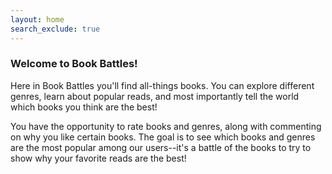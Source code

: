 ```yaml
---
layout: home
search_exclude: true
---
```


### Welcome to Book Battles!

Here in Book Battles you'll find all-things books. You can explore different genres, learn about popular reads, and most importantly tell the world which books you think are the best!

You have the opportunity to rate books and genres, along with commenting on why you like certain books. The goal is to see which books and genres are the most popular among our users--it's a battle of the books to try to show why your favorite reads are the best!

<html>
<head>
    <style>
        /* Style the link as a fancy button */
        .fancy-button-link {
            display: inline-block;
            padding: 12px 24px;
            background-color: #007BFF;
            color: #fff;
            text-decoration: none;
            border: 2px solid #FF00FF;
            border-radius: 50px; /* Rounded shape */
            text-align: center;
            font-size: 18px;
            font-weight: bold;
            letter-spacing: 1px;
            transition: background-color 0.3s, color 0.3s, transform 0.3s;
        }

        /* Change the button style on hover */
        .fancy-button-link:hover {
            background-color: #0056b3;
            color: #fff;
            transform: scale(1.05); /* Scale up the button on hover */
        }
    </style>
</head>
<body>
<<<<<<< HEAD
    <a class="fancy-button-link" href="_posts/Home_Page/2023-10-23-Home_Page.md">BookBattles Lobby - Start your journey here!</a>
</body>
</html><br>

[BookBattles Lobby](_posts/Home_Page/2023-10-23-Home_Page.md)
=======
    <a class="button-link" href="http://127.0.0.1:4100/frontend_shared//basics/home">BookBattles Lobby - Start your journey here!</a>
</body>
</html> <br>
>>>>>>> f33f8b1811de9023ea2068b449f6ca82345d44e2

    
<html>
<head>
    <style>
        /* Style the link as a button */
        .button-link {
            display: inline-block;
            padding: 10px 20px; /* Adjust the padding to your liking */
            background-color: #FF00FF; /* Button background color */
            color: #fff; /* Button text color */
            text-decoration: none;
            border: none;
            border-radius: 5px; /* Rounded corners */
            cursor: pointer;
            text-align: center;
            font-size: 16px;
        }

        /* Change the button style on hover */
        .button-link:hover {
            background-color: #0056b3; /* Button background color on hover */
        }
    </style>
</head>
<body>
    <a class="button-link" href="http://127.0.0.1:4100/frontend_shared//2023/10/16/Book_Genres_IPYNB_2_.html">Explore book genres</a>
</body>
</html><br>

<html>
<head>
    <style>
        /* Style the link as a button */
        .button-link {
            display: inline-block;
            padding: 10px 20px; /* Adjust the padding to your liking */
            background-color: #FF00FF; /* Button background color */
            color: #fff; /* Button text color */
            text-decoration: none;
            border: none;
            border-radius: 5px; /* Rounded corners */
            cursor: pointer;
            text-align: center;
            font-size: 16px;
        }

        /* Change the button style on hover */
        .button-link:hover {
            background-color: #0056b3; /* Button background color on hover */
        }
    </style>
</head>
<body>
    <a class="button-link" href="http://127.0.0.1:4100/frontend_shared/basics/nextread">Finding your next read</a>
</body>
</html>

## Community Guidelines

1. No bullying.
2. No foul language in comments.
3. No abusing the rating system. Rate books only one time--manipulation of ratings will not be tolerated. 
4. Have fun and learn something new!
